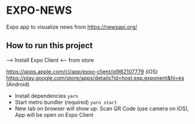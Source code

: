 # EXPO-NEWS

Expo app to visualize news from https://newsapi.org/

## How to run this project

--> Install Expo Client <-- from store

https://apps.apple.com/cl/app/expo-client/id982107779 (iOS)
https://play.google.com/store/apps/details?id=host.exp.exponent&hl=es (Android)

- Install dependencies `yarn`
- Start metro bundler (required) `yarn start`
- New tab on browser will show up. Scan QR Code (use camera on iOS), App will be open on Expo Client
